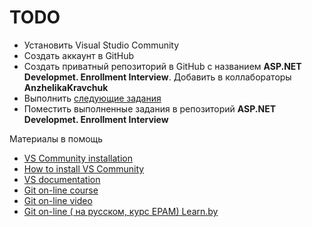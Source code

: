 # TODO

- Установить Visual Studio Community
- Создать аккаунт в GitHub
- Создать приватный репозиторий в GitHub с названием **ASP.NET Developmet. Enrollment Interview**. Добавить в коллабораторы **AnzhelikaKravchuk**
- Выполнить [следующие задания](https://github.com/EPM-RD-NETLAB/ASP.NET-Development.-Summer-2019/blob/master/Tasks.md)
- Поместить выполненные задания в репозиторий **ASP.NET Developmet. Enrollment Interview**

Материалы в помощь

- [VS Community installation](https://visualstudio.microsoft.com/ru/vs/community/)
- [How to install VS Community](https://mva.microsoft.com/en-US/training-courses/c-fundamentals-for-absolute-beginners-16169?l=4RDmRvOZD_5401937557#)
- [VS documentation](https://docs.microsoft.com/en-us/visualstudio/ide/?view=vs-2017)
- [Git on-line course](http://try.github.io)
- [Git on-line video](https://www.youtube.com/watch?v=ankvwnNJFPA&feature=youtu.be)
- [Git on-line ( на русском, курс EPAM) Learn.by](https://learn.by/courses/course-v1:EPAM+DTO+ext1/courseware/8a58c84fd1d2474b8f69a15171f524ae/59ea97521eb949c2a43dc360eb062fff/1)
